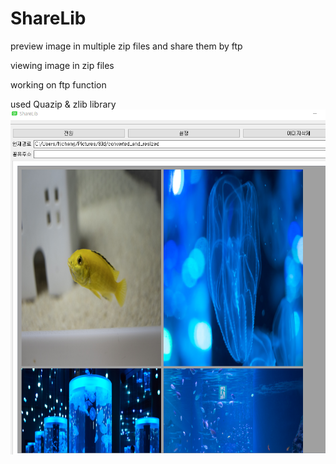 # ShareLib
preview image in multiple zip files and share them by ftp

viewing image in zip files

working on ftp function

used Quazip & zlib library
![preview](doc/preview.PNG)
